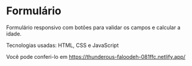 # Formulário
Formulário responsivo com botões para validar os campos e calcular a idade.

Tecnologias usadas: HTML, CSS e JavaScript

Você pode conferi-lo em https://thunderous-faloodeh-081ffc.netlify.app/
